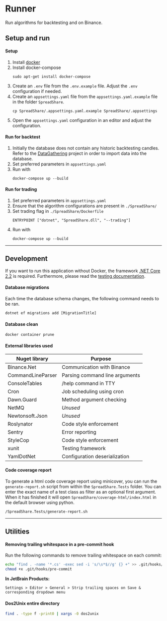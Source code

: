 # Runner
Run algorithms for backtesting and on Binance.

## Setup and run
#### Setup
1. Install [docker](https://docs.docker.com/install/linux/docker-ce/ubuntu/#install-using-the-repository)
1. Install docker-compose
    ```
    sudo apt-get install docker-compose
    ```
1. Create an `.env` file from the `.env.example` file. Adjust the `.env` configuration if needed.
1. Create an `appsettings.yaml` file from the `appsettings.yaml.example` file in the folder `SpreadShare`.
    ```
    cp SpreadShare/.appsettings.yaml.example SpreadShare/.appsettings
    ```
1. Open the `appsettings.yaml` configuration in an editor and adjust the configuration.

#### Run for backtest
1. Initially the database does not contain any historic backtesting candles. Refer to the [DataGathering](https://gitlab.hp1024.nl/spreadshare/datagathering) project in order to import data into the database.
1. Set preferred parameters in `appsettings.yaml`
1. Run with
    ```
    docker-compose up --build
    ```

#### Run for trading
1. Set preferred parameters in `appsettings.yaml`
1. Ensure that the algorithm configurations are present in `./SpreadShare/`
1. Set trading flag in `./SpreadShare/Dockerfile`
    ```
    ENTRYPOINT ["dotnet", "SpreadShare.dll", "--trading"]
    ```
1. Run with
    ```
    docker-compose up --build
    ```
___
## Development
If you want to run this application without Docker, the framework [.NET Core 2.2](https://www.microsoft.com/net/download/dotnet-core/2.2) is required. Furthermore, please read the [testing documentation](TESTING.md).

#### Database migrations
Each time the database schema changes, the following command needs to be ran.
```
dotnet ef migrations add [MigrationTitle]
```

#### Database clean
```
docker container prune
```


#### External libraries used
| **Nuget library** 	| **Purpose**                    	|
|--------------------	|--------------------------------	|
| Binance.Net        	| Communication with Binance     	|
| CommandLineParser  	| Parsing command line arguments 	|
| ConsoleTables      	| /help command in TTY           	|
| Cron               	| Job scheduling using cron      	|
| Dawn.Guard         	| Method argument checking       	|
| NetMQ              	| *Unused*                       	|
| Newtonsoft.Json    	| *Unused*                       	|
| Roslynator         	| Code style enforcement         	|
| Sentry             	| Error reporting                	|
| StyleCop           	| Code style enforcement         	|
| xunit              	| Testing framework              	|
| YamlDotNet         	| Configuration deserialization  	|

#### Code coverage report
To generate a html code coverage report using minicover, you can run the `generate-report.sh` script from within the `SpreadShare.Tests` folder. You can enter the exact name of a test class as filter as an optional first argument. When it has finished it will open `SpreadShare/coverage-html/index.html` in the default browser using python.
```
/SpreadShare.Tests/generate-report.sh
```

___
## Utilities
#### Removing trailing whitespace in a pre-commit hook
Run the following commands to remove trailing whitespace on each commit:
```bash
echo "find . -name '*.cs' -exec sed -i 's/\s*$//g' {} +" >> .git/hooks/pre-commit
chmod +x .git/hooks/pre-commit
```

**In JetBrain Products:** 
```text
Settings > Editor > General > Strip trailing spaces on Save & corresponding dropdown menu
```

#### Dos2Unix entire directory
```bash
find . -type f -print0 | xargs -0 dos2unix
```
